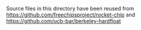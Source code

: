 Source files in this directory have been reused from https://github.com/freechipsproject/rocket-chip and https://github.com/ucb-bar/berkeley-hardfloat 
